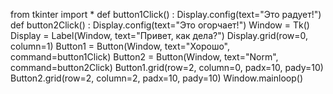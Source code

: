 from tkinter import *
def button1Click() :
 Display.config(text="Это радует!")
def button2Click() :
 Display.config(text="Это огорчает!")
Window = Tk()
Display = Label(Window, text="Привет, как дела?")
Display.grid(row=0, column=1)
Button1 = Button(Window, text="Хорошо", command=button1Click)
Button2 = Button(Window, text="Norm", command=button2Click)
Button1.grid(row=2, column=0, padx=10, pady=10)
Button2.grid(row=2, column=2, padx=10, pady=10)
Window.mainloop()
